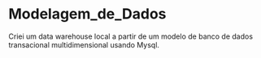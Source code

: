 # Modelagem_de_Dados
 Criei um data warehouse local a partir de um modelo de banco de dados transacional multidimensional usando Mysql.
